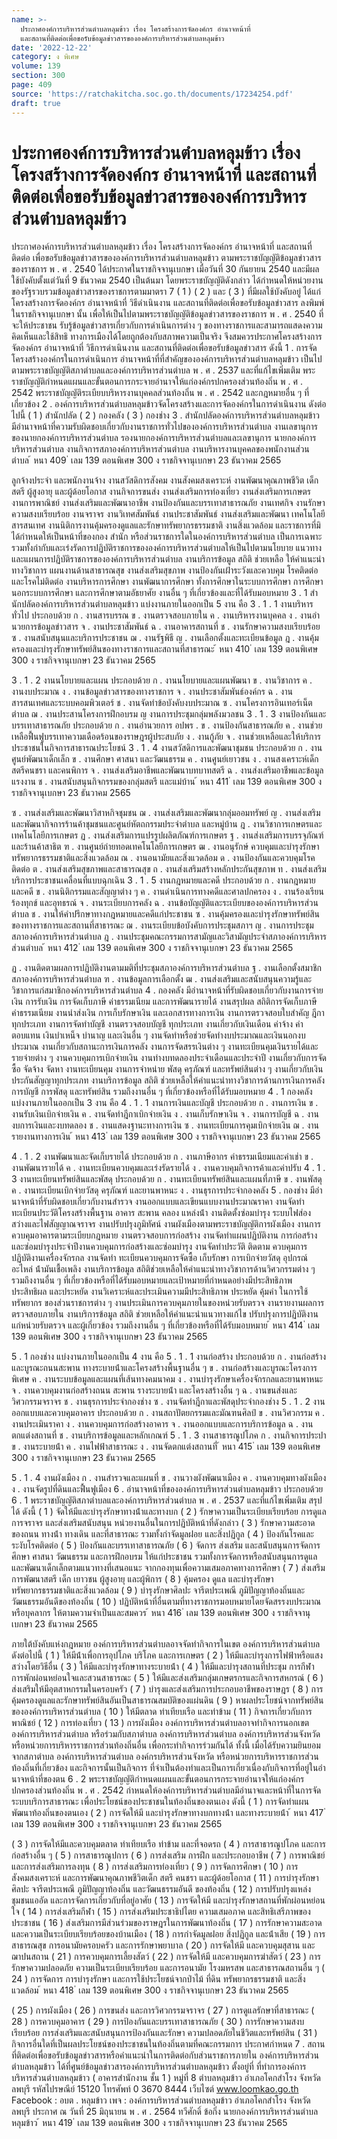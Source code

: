 ```yaml
---
name: >-
  ประกาศองค์การบริหารส่วนตำบลหลุมข้าว เรื่อง โครงสร้างการจัดองค์กร อำนาจหน้าที่
  และสถานที่ติดต่อเพื่อขอรับข้อมูลข่าวสารขององค์การบริหารส่วนตำบลหลุมข้าว
date: '2022-12-22'
category: ง พิเศษ
volume: 139
section: 300
page: 409
source: 'https://ratchakitcha.soc.go.th/documents/17234254.pdf'
draft: true
---
```


# ประกาศองค์การบริหารส่วนตำบลหลุมข้าว เรื่อง โครงสร้างการจัดองค์กร อำนาจหน้าที่ และสถานที่ติดต่อเพื่อขอรับข้อมูลข่าวสารขององค์การบริหารส่วนตำบลหลุมข้าว

ประกาศองค์การบริหารส่วนตําบลหลุมข้าว เรื่อง โครงสร้างการจัดองค์กร อํานาจหน้าที่ และสถานที่ติดต่อ เพื่อขอรับข้อมูลข่าวสารขององค์การบริหารส่วนตําบลหลุมข้าว ตามพระราชบัญญัติข้อมูลข่าวสารของราชการ พ . ศ . 2540 ได้ประกาศในราชกิจจานุเบกษา เมื่อวันที่ 30 กันยายน 2540 และมีผลใช้บังคับตั้งแต่วันที่ 9 ธันวาคม 2540 เป็นต้นมา โดยพระราชบัญญัติดังกล่าว ได้กําหนดให้หน่วยงานของรัฐรวบรวมข้อมูลข่าวสารของราชการตามมาตรา 7 ( 1 ) ( 2 ) และ ( 3 ) ที่มีผลใช้บังคับอยู่ ได้แก่ โครงสร้างการจัดองค์กร อํานาจหน้าที่ วิธีดําเนินงาน และสถานที่ติดต่อเพื่อขอรับข้อมูลข่าวสาร ลงพิมพ์ในราชกิจจานุเบกษา นั้น เพื่อให้เป็นไปตามพระราชบัญญัติข้อมูลข่าวสารของราชการ พ . ศ . 2540 ที่จะให้ประชาชน รับรู้ข้อมูลข่าวสารเกี่ยวกับการดําเนินการต่าง ๆ ของทางราชการและสามารถแสดงความคิดเห็นและใช้สิทธิ ทางการเมืองได้โดยถูกต้องกับสภาพความเป็นจริง จึงสมควรประกาศโครงสร้างการจัดองค์กร อํานาจหน้าที่ วิธีการดําเนินงาน และสถานที่ติดต่อเพื่อขอรับข้อมูลข่าวสาร ดังนี้ 1 . การจัดโครงสร้างองค์กรในการดําเนินการ อํานาจหน้าที่ที่สําคัญขององค์การบริหารส่วนตําบลหลุมข้าว เป็นไปตามพระราชบัญญัติสภาตําบลและองค์การบริหารส่วนตําบล พ . ศ . 2537 และที่แก้ไขเพิ่มเติม พระราชบัญญัติกําหนดแผนและขั้นตอนการกระจายอํานาจให้แก่องค์กรปกครองส่วนท้องถิ่น พ . ศ . 2542 พระราชบัญญัติระเบียบบริหารงานบุคคลส่วนท้องถิ่น พ . ศ . 2542 และกฎหมายอื่น ๆ ที่เกี่ยวข้อง 2 . องค์การบริหารส่วนตําบลหลุมข้าวจัดโครงสร้างและการจัดองค์กรในการดําเนินงาน ดังต่อไปนี้ ( 1 ) สํานักปลัด ( 2 ) กองคลัง ( 3 ) กองช่าง 3 . สํานักปลัดองค์การบริหารส่วนตําบลหลุมข้าว มีอํานาจหน้าที่ความรับผิดชอบเกี่ยวกับงานราชการทั่วไปขององค์การบริหารส่วนตําบล งานเลขานุการของนายกองค์การบริหารส่วนตําบล รองนายกองค์การบริหารส่วนตําบลและเลขานุการ นายกองค์การบริหารส่วนตําบล งานกิจการสภาองค์การบริหารส่วนตําบล งานบริหารงานบุคคลของพนักงานส่วนตําบล ้ หนา 409 ่ เลม 139 ตอนพิเศษ 300 ง ราชกิจจานุเบกษา 23 ธันวาคม 2565

ลูกจ้างประจํา และพนักงานจ้าง งานสวัสดิการสังคม งานสังคมสงเคราะห์ งานพัฒนาคุณภาพชีวิต เด็ก สตรี ผู้สูงอายุ และผู้ด้อยโอกาส งานกิจการขนส่ง งานส่งเสริมการท่องเที่ยว งานส่งเสริมการเกษตร งานการพาณิชย์ งานส่งเสริมและพัฒนาอาชีพ งานป้องกันและบรรเทาสาธารณภัย งานเทศกิจ งานรักษาความสงบเรียบร้อย งานจราจร งานวิเทศสัมพันธ์ งานประชาสัมพันธ์ งานส่งเสริมและพัฒนา เทคโนโลยีสารสนเทศ งานนิติการงานคุ้มครองดูแลและรักษาทรัพยากรธรรมชาติ งานสิ่งแวดล้อม และราชการที่มิได้กําหนดให้เป็นหน้าที่ของกอง สํานัก หรือส่วนราชการใดในองค์การบริหารส่วนตําบล เป็นการเฉพาะ รวมทั้งกํากับและเร่งรัดการปฏิบัติราชการขององค์การบริหารส่วนตําบลให้เป็นไปตามนโยบาย แนวทาง และแผนการปฏิบัติราชการขององค์การบริหารส่วนตําบล งานบริการข้อมูล สถิติ ช่วยเหลือ ให้คําแนะนําทางวิชาการ แผนงานด้านสาธารณสุข งานส่งเสริมสุขภาพ งานป้องกันเฝ้าระวังและควบคุม โรคติดต่อและโรคไม่ติดต่อ งานบริหารการศึกษา งานพัฒนาการศึกษา ทั้งการศึกษาในระบบการศึกษา การศึกษานอกระบบการศึกษา และการศึกษาตามอัธยาศัย งานอื่น ๆ ที่เกี่ยวข้องและที่ได้รับมอบหมาย 3 . 1 สํานักปลัดองค์การบริหารส่วนตําบลหลุมข้าว แบ่งงานภายในออกเป็น 5 งาน คือ 3 . 1 . 1 งานบริหารทั่วไป ประกอบด้วย ก . งานสารบรรณ ข . งานตรวจสอบภายใน ค . งานบริหารงานบุคคล ง . งานอํานวยการข้อมูลข่าวสาร จ . งานประชาสัมพันธ์ ฉ . งานอาคารสถานที่ ช . งานรักษาความสงบเรียบร้อย ซ . งานสนับสนุนและบริการประชาชน ฌ . งานรัฐพิธี ญ . งานเลือกตั้งและทะเบียนข้อมูล ฎ . งานคุ้มครองและบํารุงรักษาทรัพย์สินของทางราชการและสถานที่สาธารณะ ้ หนา 410 ่ เลม 139 ตอนพิเศษ 300 ง ราชกิจจานุเบกษา 23 ธันวาคม 2565

3 . 1 . 2 งานนโยบายและแผน ประกอบด้วย ก . งานนโยบายและแผนพัฒนา ข . งานวิชาการ ค . งานงบประมาณ ง . งานข้อมูลข่าวสารของทางราชการ จ . งานประชาสัมพันธ์องค์กร ฉ . งานสารสนเทศและระบบคอมพิวเตอร์ ช . งานจัดทําข้อบังคับงบประมาณ ซ . งานโครงการอินเทอร์เน็ตตําบล ฌ . งานประสานโครงการฝึกอบรม ญ งานการประชุมกลุ่มพลังมวลชน 3 . 1 . 3 งานป้องกันและบรรเทาสาธารณภัย ประกอบด้วย ก . งานอํานวยการ อปพร . ข . งานป้องกันสาธารณภัย ค . งานช่วยเหลือฟื้นฟูบรรเทาความเดือดร้อนของราษฎรผู้ประสบภัย ง . งานกู้ภัย จ . งานช่วยเหลือและให้บริการประชาชนในกิจการสาธารณประโยชน์ 3 . 1 . 4 งานสวัสดิการและพัฒนาชุมชน ประกอบด้วย ก . งานศูนย์พัฒนาเด็กเล็ก ข . งานศึกษา ศาสนา และวัฒนธรรม ค . งานศูนย์เยาวชน ง . งานสงเคราะห์เด็ก สตรีคนชรา และคนพิการ จ . งานส่งเสริมอาชีพและพัฒนาบทบาทสตรี ฉ . งานส่งเสริมอาชีพและข้อมูลแรงงาน ช . งานสนับสนุนกิจกรรมของกลุ่มสตรี และแม่บ้าน ้ หนา 411 ่ เลม 139 ตอนพิเศษ 300 ง ราชกิจจานุเบกษา 23 ธันวาคม 2565

ซ . งานส่งเสริมและพัฒนาวิสาหกิจชุมชน ฌ . งานส่งเสริมและพัฒนากลุ่มออมทรัพย์ ญ . งานส่งเสริมและพัฒนากิจการร้านค้าชุมชนและศูนย์หัตถกรรมประจําตําบล และหมู่บ้าน ฎ . งานวิชาการเกษตรและเทคโนโลยีการเกษตร ฏ . งานส่งเสริมการแปรรูปผลิตภัณฑ์การเกษตร ฐ . งานส่งเสริมการบรรจุภัณฑ์และร้านค้าสาธิต ฑ . งานศูนย์ถ่ายทอดเทคโนโลยีการเกษตร ฒ . งานอนุรักษ์ ควบคุมและบํารุงรักษาทรัพยากรธรรมชาติและสิ่งแวดล้อม ณ . งานอนามัยและสิ่งแวดล้อม ด . งานป้องกันและควบคุมโรคติดต่อ ต . งานส่งเสริมสุขภาพและสาธารณสุข ถ . งานส่งเสริมสร้างหลักประกันสุขภาพ ท . งานส่งเสริมบริการประชาชนเคลื่อนที่แบบฉุกเฉิน 3 . 1 . 5 งานกฎหมายและคดี ประกอบด้วย ก . งานกฎหมายและคดี ข . งานนิติกรรมและสัญญาต่าง ๆ ค . งานดําเนินการทางคดีและศาลปกครอง ง . งานร้องเรียน ร้องทุกข์ และอุทธรณ์ จ . งานระเบียบการคลัง ฉ . งานข้อบัญญัติและระเบียบขององค์การบริหารส่วนตําบล ช . งานให้คําปรึกษาทางกฎหมายและคดีแก่ประชาชน ซ . งานคุ้มครองและบํารุงรักษาทรัพย์สินของทางราชการและสถานที่สาธารณะ ฌ . งานระเบียบข้อบังคับการประชุมสภาฯ ญ . งานการประชุมสภาองค์การบริหารส่วนตําบล ฎ . งานประชุมคณะกรรมการสามัญและวิสามัญประจําสภาองค์การบริหารส่วนตําบล ้ หนา 412 ่ เลม 139 ตอนพิเศษ 300 ง ราชกิจจานุเบกษา 23 ธันวาคม 2565

ฏ . งานติดตามผลการปฏิบัติงานตามมติที่ประชุมสภาองค์การบริหารส่วนตําบล ฐ . งานเลือกตั้งสมาชิกสภาองค์การบริหารส่วนตําบล ฑ . งานข้อมูลการเลือกตั้ง ฒ . งานส่งเสริมและสนับสนุนความรู้และวิชาการแก่สมาชิกองค์การบริหารส่วนตําบล 4 . กองคลัง มีอํานาจหน้าที่รับผิดชอบเกี่ยวกับงานการจ่ายเงิน การรับเงิน การจัดเก็บภาษี ค่าธรรมเนียม และการพัฒนารายได้ งานสรุปผล สถิติการจัดเก็บภาษี ค่าธรรมเนียม งานนําส่งเงิน การเก็บรักษาเงิน และเอกสารทางการเงิน งานการตรวจสอบใบสําคัญ ฎีกาทุกประเภท งานการจัดทําบัญชี งานตรวจสอบบัญชี ทุกประเภท งานเกี่ยวกับเงินเดือน ค่าจ้าง ค่าตอบแทน เงินบําเหน็จ บํานาญ และเงินอื่น ๆ งานจัดทําหรือช่วยจัดทํางบประมาณและเงินนอกงบประมาณ งานเกี่ยวกับสถานะการเงินการคลัง งานการจัดสรรเงินต่าง ๆ งานทะเบียนคุมเงินรายได้และรายจ่ายต่าง ๆ งานควบคุมการเบิกจ่ายเงิน งานทํางบทดลองประจําเดือนและประจําปี งานเกี่ยวกับการจัดซื้อ จัดจ้าง จัดหา งานทะเบียนคุม งานการจําหน่าย พัสดุ ครุภัณฑ์ และทรัพย์สินต่าง ๆ งานเกี่ยวกับเงินประกันสัญญาทุกประเภท งานบริการข้อมูล สถิติ ช่วยเหลือให้คําแนะนําทางวิชาการด้านการเงินการคลัง การบัญชี การพัสดุ และทรัพย์สิน รวมถึงงานอื่น ๆ ที่เกี่ยวข้องหรือที่ได้รับมอบหมาย 4 . 1 กองคลัง แบ่งงานภายในออกเป็น 3 งาน คือ 4 . 1 . 1 งานการเงินและบัญชี ประกอบด้วย ก . งานการเงิน ข . งานรับเงินเบิกจ่ายเงิน ค . งานจัดทําฎีกาเบิกจ่ายเงิน ง . งานเก็บรักษาเงิน จ . งานการบัญชี ฉ . งานงบการเงินและงบทดลอง ช . งานแสดงฐานะทางการเงิน ซ . งานทะเบียนการคุมเบิกจ่ายเงิน ฌ . งานรายงานทางการเงิน ้ หนา 413 ่ เลม 139 ตอนพิเศษ 300 ง ราชกิจจานุเบกษา 23 ธันวาคม 2565

4 . 1 . 2 งานพัฒนาและจัดเก็บรายได้ ประกอบด้วย ก . งานภาษีอากร ค่าธรรมเนียมและค่าเช่า ข . งานพัฒนารายได้ ค . งานทะเบียนควบคุมและเร่งรัดรายได้ ง . งานควบคุมกิจการค้าและค่าปรับ 4 . 1 . 3 งานทะเบียนทรัพย์สินและพัสดุ ประกอบด้วย ก . งานทะเบียนทรัพย์สินและแผนที่ภาษี ข . งานพัสดุ ค . งานทะเบียนเบิกจ่ายวัสดุ ครุภัณฑ์ และยานพาหนะ ง . งานธุรการประจํากองคลัง 5 . กองช่าง มีอํานาจหน้าที่รับผิดชอบเกี่ยวกับงานสํารวจ งานออกแบบและเขียนแบบงานประมาณราคา งานจัดทําทะเบียนประวัติโครงสร้างพื้นฐาน อาคาร สะพาน คลอง แหล่งน้ํา งานติดตั้งซ่อมบํารุง ระบบไฟส่องสว่างและไฟสัญญาณจราจร งานปรับปรุงภูมิทัศน์ งานผังเมืองตามพระราชบัญญัติการผังเมือง งานการควบคุมอาคารตามระเบียบกฎหมาย งานตรวจสอบการก่อสร้าง งานจัดทําแผนปฏิบัติงาน การก่อสร้างและซ่อมบํารุงประจําปีงานควบคุมการก่อสร้างและซ่อมบํารุง งานจัดทําประวัติ ติดตาม ควบคุมการปฏิบัติงานเครื่องจักรกล งานจัดทํา ทะเบียนควบคุมการจัดซื้อ เก็บรักษา การเบิกจ่ายวัสดุ อุปกรณ์ อะไหล่ น้ํามันเชื้อเพลิง งานบริการข้อมูล สถิติช่วยเหลือให้คําแนะนําทางวิชาการด้านวิศวกรรมต่าง ๆ รวมถึงงานอื่น ๆ ที่เกี่ยวข้องหรือที่ได้รับมอบหมายและเป้าหมายที่กําหนดอย่างมีประสิทธิภาพ ประสิทธิผล และประหยัด งานวิเคราะห์และประเมินความมีประสิทธิภาพ ประหยัด คุ้มค่า ในการใช้ทรัพยากร ของส่วนราชการต่าง ๆ งานประเมินการควบคุมภายในของหน่วยรับตรวจ งานรายงานผลการตรวจสอบภายใน งานบริการข้อมูล สถิติ ช่วยเหลือให้คําแนะนําแนวทางแก้ไข ปรับปรุงการปฏิบัติงานแก่หน่วยรับตรวจ และผู้เกี่ยวข้อง รวมถึงงานอื่น ๆ ที่เกี่ยวข้องหรือที่ได้รับมอบหมาย ้ หนา 414 ่ เลม 139 ตอนพิเศษ 300 ง ราชกิจจานุเบกษา 23 ธันวาคม 2565

5 . 1 กองช่าง แบ่งงานภายในออกเป็น 4 งาน คือ 5 . 1 . 1 งานก่อสร้าง ประกอบด้วย ก . งานก่อสร้างและบูรณะถนนสะพาน ทางระบายน้ําและโครงสร้างพื้นฐานอื่น ๆ ข . งานก่อสร้างและบูรณะโครงการพิเศษ ค . งานระบบข้อมูลและแผนที่เส้นทางคมนาคม ง . งานบํารุงรักษาเครื่องจักรกลและยานพาหนะ จ . งานควบคุมงานก่อสร้างถนน สะพาน รางระบายน้ํา และโครงสร้างอื่น ๆ ฉ . งานขนส่งและวิศวกรรมจราจร ช . งานธุรการประจํากองช่าง ซ . งานจัดทําฎีกาและพัสดุประจํากองช่าง 5 . 1 . 2 งานออกแบบและควบคุมอาคาร ประกอบด้วย ก . งานสถาปัตยกรรมและมัณฑนศิลป์ ข . งานวิศวกรรม ค . งานประเมินราคา ง . งานควบคุมการก่อสร้างอาคาร จ . งานออกแบบและการบริการข้อมูล ฉ . งานตกแต่งสถานที่ ช . งานบริการข้อมูลและหลักเกณฑ์ 5 . 1 . 3 งานสาธารณูปโภค ก . งานกิจการประปา ข . งานระบายน้ํา ค . งานไฟฟ้าสาธารณะ ง . งานจัดตกแต่งสถานที่ ้ หนา 415 ่ เลม 139 ตอนพิเศษ 300 ง ราชกิจจานุเบกษา 23 ธันวาคม 2565

5 . 1 . 4 งานผังเมือง ก . งานสํารวจและแผนที่ ข . งานวางผังพัฒนาเมือง ค . งานควบคุมทางผังเมือง ง . งานจัดรูปที่ดินและฟื้นฟูเมือง 6 . อํานาจหน้าที่ขององค์การบริหารส่วนตําบลหลุมข้าว ประกอบด้วย 6 . 1 พระราชบัญญัติสภาตําบลและองค์การบริหารส่วนตําบล พ . ศ . 2537 และที่แก้ไขเพิ่มเติม สรุปได้ ดังนี้ ( 1 ) จัดให้มีและบํารุงรักษาทางน้ําและทางบก ( 2 ) รักษาความเป็นระเบียบเรียบร้อย การดูแลการจราจร และส่งเสริมสนับสนุน หน่วยงานอื่นในการปฏิบัติหน้าที่ดังกล่าว ( 3 ) รักษาความสะอาดของถนน ทางน้ํา ทางเดิน และที่สาธารณะ รวมทั้งกําจัดมูลฝอย และสิ่งปฏิกูล ( 4 ) ป้องกันโรคและระงับโรคติดต่อ ( 5 ) ป้องกันและบรรเทาสาธารณภัย ( 6 ) จัดการ ส่งเสริม และสนับสนุนการจัดการศึกษา ศาสนา วัฒนธรรม และการฝึกอบรม ให้แก่ประชาชน รวมทั้งการจัดการหรือสนับสนุนการดูแลและพัฒนาเด็กเล็กตามแนวทางที่เสนอแนะ จากกองทุนเพื่อความเสมอภาคทางการศึกษา ( 7 ) ส่งเสริมการพัฒนาสตรี เด็ก เยาวชน ผู้สูงอายุ และผู้พิการ ( 8 ) คุ้มครอง ดูแล และบํารุงรักษาทรัพยากรธรรมชาติและสิ่งแวดล้อม ( 9 ) บํารุงรักษาศิลปะ จารีตประเพณี ภูมิปัญญาท้องถิ่นและวัฒนธรรมอันดีของท้องถิ่น ( 10 ) ปฏิบัติหน้าที่อื่นตามที่ทางราชการมอบหมายโดยจัดสรรงบประมาณหรือบุคลากร ให้ตามความจําเป็นและสมควร ้ หนา 416 ่ เลม 139 ตอนพิเศษ 300 ง ราชกิจจานุเบกษา 23 ธันวาคม 2565

ภายใต้บังคับแห่งกฎหมาย องค์การบริหารส่วนตําบลอาจจัดทํากิจการในเขต องค์การบริหารส่วนตําบล ดังต่อไปนี้ ( 1 ) ให้มีน้ําเพื่อการอุปโภค บริโภค และการเกษตร ( 2 ) ให้มีและบํารุงการไฟฟ้าหรือแสงสว่างโดยวิธีอื่น ( 3 ) ให้มีและบํารุงรักษาทางระบายน้ํา ( 4 ) ให้มีและบํารุงสถานที่ประชุม การกีฬา การพักผ่อนหย่อนใจและสวนสาธารณะ ( 5 ) ให้มีและส่งเสริมกลุ่มเกษตรกรและกิจการสหกรณ์ ( 6 ) ส่งเสริมให้มีอุตสาหกรรมในครอบครัว ( 7 ) บํารุงและส่งเสริมการประกอบอาชีพของราษฎร ( 8 ) การคุ้มครองดูแลและรักษาทรัพย์สินอันเป็นสาธารณสมบัติของแผ่นดิน ( 9 ) หาผลประโยชน์จากทรัพย์สินขององค์การบริหารส่วนตําบล ( 10 ) ให้มีตลาด ท่าเทียบเรือ และท่าข้าม ( 11 ) กิจการเกี่ยวกับการพาณิชย์ ( 12 ) การท่องเที่ยว ( 13 ) การผังเมือง องค์การบริหารส่วนตําบลอาจทํากิจการนอกเขตองค์การบริหารส่วนตําบล หรือร่วมกับสภาตําบล องค์การบริหารส่วนตําบล องค์การบริหารส่วนจังหวัด หรือหน่วยการบริหารราชการส่วนท้องถิ่นอื่น เพื่อกระทํากิจการร่วมกันได้ ทั้งนี้ เมื่อได้รับความยินยอมจากสภาตําบล องค์การบริหารส่วนตําบล องค์กรบริหารส่วนจังหวัด หรือหน่วยการบริหารราชการส่วนท้องถิ่นที่เกี่ยวข้อง และกิจการนั้นเป็นกิจการ ที่จําเป็นต้องทําและเป็นการเกี่ยวเนื่องกับกิจการที่อยู่ในอํานาจหน้าที่ของตน 6 . 2 พระราชบัญญัติกําหนดแผนและขั้นตอนการกระจายอํานาจให้แก่องค์กรปกครองส่วนท้องถิ่น พ . ศ . 2542 กําหนดให้องค์การบริหารส่วนตําบลมีอํานาจและหน้าที่ในการจัดระบบบริการสาธารณะ เพื่อประโยชน์ของประชาชนในท้องถิ่นของตนเอง ดังนี้ ( 1 ) การจัดทําแผนพัฒนาท้องถิ่นของตนเอง ( 2 ) การจัดให้มี และบํารุงรักษาทางบกทางน้ํา และทางระบายน้ํา ้ หนา 417 ่ เลม 139 ตอนพิเศษ 300 ง ราชกิจจานุเบกษา 23 ธันวาคม 2565

( 3 ) การจัดให้มีและควบคุมตลาด ท่าเทียบเรือ ท่าข้าม และที่จอดรถ ( 4 ) การสาธารณูปโภค และการก่อสร้างอื่น ๆ ( 5 ) การสาธารณูปการ ( 6 ) การส่งเสริม การฝึก และประกอบอาชีพ ( 7 ) การพาณิชย์ และการส่งเสริมการลงทุน ( 8 ) การส่งเสริมการท่องเที่ยว ( 9 ) การจัดการศึกษา ( 10 ) การสังคมสงเคราะห์ และการพัฒนาคุณภาพชีวิตเด็ก สตรี คนชรา และผู้ด้อยโอกาส ( 11 ) การบํารุงรักษาศิลปะ จารีตประเพณี ภูมิปัญญาท้องถิ่น และวัฒนธรรมอันดี ของท้องถิ่น ( 12 ) การปรับปรุงแหล่งชุมชนแออัด และการจัดการเกี่ยวกับที่อยู่อาศัย ( 13 ) การจัดให้มี และบํารุงรักษาสถานที่พักผ่อนหย่อนใจ ( 14 ) การส่งเสริมกีฬา ( 15 ) การส่งเสริมประชาธิปไตย ความเสมอภาค และสิทธิเสรีภาพของประชาชน ( 16 ) ส่งเสริมการมีส่วนร่วมของราษฎรในการพัฒนาท้องถิ่น ( 17 ) การรักษาความสะอาด และความเป็นระเบียบเรียบร้อยของบ้านเมือง ( 18 ) การกําจัดมูลฝอย สิ่งปฏิกูล และน้ําเสีย ( 19 ) การสาธารณสุข การอนามัยครอบครัว และการรักษาพยาบาล ( 20 ) การจัดให้มี และควบคุมสุสาน และฌาปนสถาน ( 21 ) การควบคุมการเลี้ยงสัตว์ ( 22 ) การจัดให้มี และควบคุมการฆ่าสัตว์ ( 23 ) การรักษาความปลอดภัย ความเป็นระเบียบเรียบร้อย และการอนามัย โรงมหรสพ และสาธารณสถานอื่น ๆ ( 24 ) การจัดการ การบํารุงรักษา และการใช้ประโยชน์จากป่าไม้ ที่ดิน ทรัพยากรธรรมชาติ และสิ่งแวดล้อม ้ หนา 418 ่ เลม 139 ตอนพิเศษ 300 ง ราชกิจจานุเบกษา 23 ธันวาคม 2565

( 25 ) การผังเมือง ( 26 ) การขนส่ง และการวิศวกรรมจราจร ( 27 ) การดูแลรักษาที่สาธารณะ ( 28 ) การควบคุมอาคาร ( 29 ) การป้องกันและบรรเทาสาธารณภัย ( 30 ) การรักษาความสงบเรียบร้อย การส่งเสริมและสนับสนุนการป้องกันและรักษา ความปลอดภัยในชีวิตและทรัพย์สิน ( 31 ) กิจการอื่นใดที่เป็นผลประโยชน์ของประชาชนในท้องถิ่นตามที่คณะกรรมการ ประกาศกําหนด 7 . สถานที่ติดต่อเพื่อขอรับข้อมูลข่าวสารหรือคําแนะนําในการติดต่อกับส่วนราชการภายใน องค์การบริหารส่วนตําบลหลุมข้าว ได้ที่ศูนย์ข้อมูลข่าวสารองค์การบริหารส่วนตําบลหลุมข้าว ตั้งอยู่ที่ ที่ทําการองค์การบริหารส่วนตําบลหลุมข้าว ( อาคารสํานักงาน ชั้น 1 ) หมู่ที่ 8 ตําบลหลุมข้าว อําเภอโคกสําโรง จังหวัดลพบุรี รหัสไปรษณีย์ 15120 โทรศัพท์ 0 3670 8444 เว็บไซต์ www.loomkao.go.th Facebook : อบต . หลุมข้าว เพจ : องค์การบริหารส่วนตําบลหลุมข้าว อําเภอโคกสําโรง จังหวัดลพบุรี ประกาศ ณ วันที่ 25 มิถุนายน พ . ศ . 2564 ทวีศักดิ์ ข้อกิ่ง นายกองค์การบริหารส่วนตําบลหลุมข้าว ้ หนา 419 ่ เลม 139 ตอนพิเศษ 300 ง ราชกิจจานุเบกษา 23 ธันวาคม 2565
